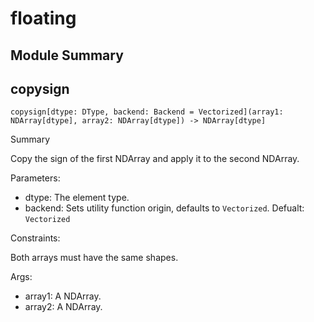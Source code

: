 



# floating

##  Module Summary
  

## copysign


```Mojo
copysign[dtype: DType, backend: Backend = Vectorized](array1: NDArray[dtype], array2: NDArray[dtype]) -> NDArray[dtype]
```  
Summary  
  
Copy the sign of the first NDArray and apply it to the second NDArray.  
  
Parameters:  

- dtype: The element type.
- backend: Sets utility function origin, defaults to `Vectorized`. Defualt: `Vectorized`
  
Constraints:

Both arrays must have the same shapes.  
  
Args:  

- array1: A NDArray.
- array2: A NDArray.

